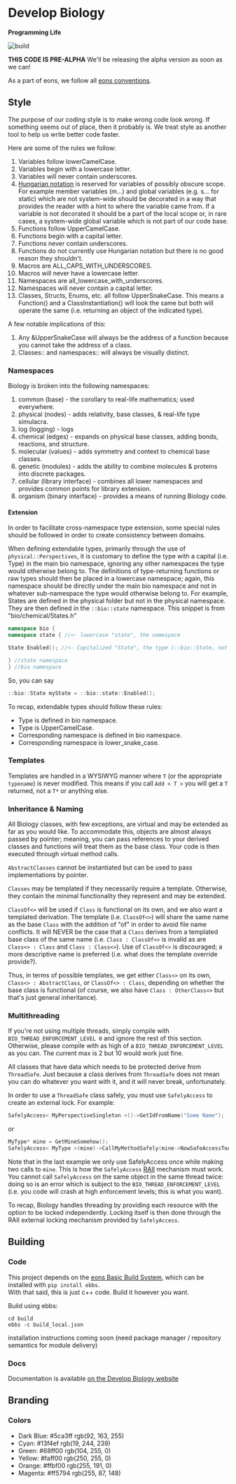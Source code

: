 # Develop Biology
__Programming Life__

![build](https://github.com/develop-biology/lib_bio/actions/workflows/ebbs-pr.yml/badge.svg)


**THIS CODE IS PRE-ALPHA**
We'll be releasing the alpha version as soon as we can!

As a part of eons, we follow all [eons conventions](https://eons.llc/convention/).

## Style

The purpose of our coding style is to make wrong code look wrong. If something seems out of place, then it probably is. We treat style as another tool to help us write better code faster.

Here are some of the rules we follow:
1. Variables follow lowerCamelCase.
2. Variables begin with a lowercase letter.
3. Variables will never contain underscores.
4. [Hungarian notation](https://en.wikipedia.org/wiki/Hungarian_notation) is reserved for variables of possibly obscure scope. For example member variables (m...) and global variables (e.g. s... for static) which are not system-wide should be decorated in a way that provides the reader with a hint to where the variable came from. If a variable is not decorated it should be a part of the local scope or, in rare cases, a system-wide global variable which is not part of our code base.
5. Functions follow UpperCamelCase.
6. Functions begin with a capital letter.
7. Functions never contain underscores.
8. Functions do not currently use Hungarian notation but there is no good reason they shouldn't.
9. Macros are ALL_CAPS_WITH_UNDERSCORES.
10. Macros will never have a lowercase letter.
11. Namespaces are all_lowercase_with_underscores.
12. Namespaces will never contain a capital letter.
13. Classes, Structs, Enums, etc. all follow UpperSnakeCase. This means a Function() and a ClassInstantiation() will look the same but both will operate the same (i.e. returning an object of the indicated type).


A few notable implications of this:
1. Any &UpperSnakeCase will always be the address of a function because you cannot take the address of a class.
2. Classes:: and namespaces:: will always be visually distinct.

### Namespaces
Biology is broken into the following namespaces:
1. common (base) - the corollary to real-life mathematics; used everywhere.
2. physical (nodes) - adds relativity, base classes, & real-life type simulacra.
3. log (logging) - logs
4. chemical (edges) - expands on physical base classes, adding bonds, reactions, and structure.
5. molecular (values) - adds symmetry and context to chemical base classes.
6. genetic (modules) - adds the ability to combine molecules & proteins into discrete packages.
7. cellular (library interface) - combines all lower namespaces and provides common points for library extension.
8. organism (binary interface) - provides a means of running Biology code.

#### Extension
In order to facilitate cross-namespace type extension, some special rules should be followed in order to create consistency between domains.

When defining extendable types, primarily through the use of `physical::Perspectives`, it is customary to define the type with a capital (i.e. Type) in the main bio namespace, ignoring any other namespaces the type would otherwise belong to.
The definitions of type-returning functions or raw types should then be placed in a lowercase namespace; again, this namespace should be directly under the main bio namespace and not in whatever sub-namespace the type would otherwise belong to.
For example, States are defined in the physical folder but not in the physical namespace. They are then defined in the `::bio::state` namespace.
This snippet is from "bio/chemical/States.h"
```c++
namespace bio {
namespace state { //<- lowercase "state", the namespace

State Enabled(); //<- Capitalized "State", the type (::bio::State, not ::bio::state::State).

} //state namespace
} //bio namespace
```
So, you can say
```c++
::bio::State myState = ::bio::state::Enabled();
```

To recap, extendable types should follow these rules:
* Type is defined in bio namespace. <br />
* Type is UpperCamelCase. <br />
* Corresponding namespace is defined in bio namespace. <br />
* Corresponding namespace is lower_snake_case. <br />

### Templates

Templates are handled in a WYSIWYG manner where `T` (or the appropriate `typename`) is never modified. This means if you call `Add < T >` you will get a `T` returned, not a `T*` or anything else.

### Inheritance & Naming

All Biology classes, with few exceptions, are virtual and may be extended as far as you would like. To accommodate this, objects are almost always passed by pointer; meaning, you can pass references to your derived classes and functions will treat them as the base class. Your code is then executed through virtual method calls.  

`AbstractClasses` cannot be instantiated but can be used to pass implementations by pointer.  

`Classes` may be templated if they necessarily require a template. Otherwise, they contain the minimal functionality they represent and may be extended. 

`ClassOf<>` will be used if `Class` is functional on its own, and we also want a templated derivation. The template (i.e. `ClassOf<>`) will share the same name as the base `Class` with the addition of "of" in order to avoid file name conflicts. It will NEVER be the case that a `Class` derives from a templated base class of the same name (i.e. `Class : ClassOf<>` is invalid as are `Class<> : Class` and `Class : Class<>`). Use of `ClassOf<>` is discouraged; a more descriptive name is preferred (i.e. what does the template override provide?).

Thus, in terms of possible templates, we get either `Class<>` on its own, `Class<> : AbstractClass`, or `ClassOf<> : Class`, depending on whether the base class is functional (of course, we also have `Class : OtherClass<>` but that's just general inheritance).

### Multithreading

If you're not using multiple threads, simply compile with `BIO_THREAD_ENFORCEMENT_LEVEL 0` and ignore the rest of this section.
Otherwise, please compile with as high of a `BIO_THREAD_ENFORCEMENT_LEVEL` as you can. The current max is 2 but 10 would work just fine.

All classes that have data which needs to be protected derive from `ThreadSafe`. Just because a class derives from `ThreadSafe` does not mean you can do whatever you want with it, and it will never break, unfortunately.

In order to use a `ThreadSafe` class safely, you must use `SafelyAccess` to create an external lock. For example:
```cpp
SafelyAccess< MyPerspectiveSingleton >()->GetIdFromName("Some Name");
```
or
```cpp
MyType* mine = GetMineSomehow();
SafelyAccess< MyType >(mine)->CallMyMethodSafely(mine->NowSafeAccessToAnotherMethod());
```
Note that in the last example we only use SafelyAccess once while making two calls to `mine`. This is how the `SafelyAccess` [RAII](https://en.wikipedia.org/wiki/Resource_acquisition_is_initialization) mechanism must work. You cannot call `SafelyAccess` on the same object in the same thread twice: doing so is an error which is subject to the `BIO_THREAD_ENFORCEMENT_LEVEL` (i.e. you code will crash at high enforcement levels; this is what you want).

To recap, Biology handles threading by providing each resource with the option to be locked independently. Locking itself is then done through the RAII external locking mechanism provided by `SafelyAccess`.

## Building

### Code

This project depends on the [eons Basic Build System](https://github.com/eons-dev/bin_ebbs), which can be installed with `pip install ebbs`.  
With that said, this is just c++ code. Build it however you want.

Build using ebbs:
```
cd build
ebbs -c build_local.json
```

installation instructions coming soon (need package manager / repository semantics for module delivery)

### Docs

Documentation is available [on the Develop Biology website](https://develop.bio/doc/libbio/index.html)

## Branding

### Colors
* Dark Blue: #5ca3ff rgb(92, 163, 255) <br />
* Cyan: #13f4ef rgb(19, 244, 239) <br />
* Green: #68ff00 rgb(104, 255, 0) <br />
* Yellow: #faff00 rgb(250, 255, 0) <br />
* Orange: #ffbf00 rgb(255, 191, 0) <br />
* Magenta: #ff5794 rgb(255, 87, 148) <br />
